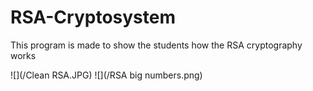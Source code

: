 # RSA-Cryptosystem
This program is made to show the students how the RSA cryptography works

![](/Clean RSA.JPG)
![](/RSA big numbers.png)
